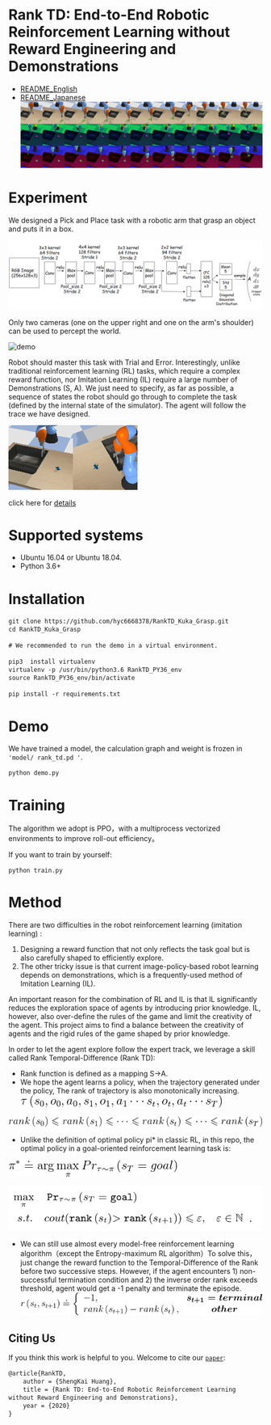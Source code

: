 # Rank TD: End-to-End Robotic Reinforcement Learning without Reward Engineering and Demonstrations

 - [README_English](./readme_En.md) 
 - [README_Japanese](./readme_Jp.md)
![obs_sequence](./img/obs_sequence.png)

Experiment
============
We designed a Pick and Place task with a robotic arm that grasp an object and puts it in a box.



![Actor网络架构](./img/actor.png)



Only two cameras (one on the upper right and one on the arm's shoulder) can be used to percept the world.

![demo](./img/RankTD_kuka_demo.gif)

Robot should master this task with Trial and Error. Interestingly, unlike traditional reinforcement learning (RL) tasks, which require a complex reward function, nor Imitation Learning (IL) require a large number of Demonstrations (S, A). We just need to specify, as far as possible, a sequence of states the robot should go through to complete the task (defined by the internal state of the simulator). The agent will follow the trace we have designed.



![观测图像](./img/obs.png)



click here for [details](./doc/robomech_RM20-0006.pdf)





Supported systems
============

- Ubuntu 16.04 or Ubuntu 18.04.
- Python 3.6+

Installation
============

    git clone https://github.com/hyc6668378/RankTD_Kuka_Grasp.git
    cd RankTD_Kuka_Grasp
    
    # We recommended to run the demo in a virtual environment.
    
	pip3  install virtualenv
	virtualenv -p /usr/bin/python3.6 RankTD_PY36_env
	source RankTD_PY36_env/bin/activate
	
	pip install -r requirements.txt


Demo
============

We have trained a model, the calculation graph and weight is frozen in `'model/ rank_td.pd '`.

```shell
python demo.py
```


Training
============
The algorithm we adopt is PPO，with a multiprocess vectorized environments to improve roll-out efficiency。


If you want to train by yourself:

```shell
python train.py
```


Method
============
There are two difficulties in the robot reinforcement learning (imitation learning) :

1. Designing a reward function that not only reflects the task goal but is also carefully shaped to efficiently explore.
2. The other tricky issue is that current image-policy-based robot learning depends on demonstrations, which is a frequently-used method of Imitation Learning (IL).

An important reason for the combination of RL and IL is that IL significantly reduces the exploration space of agents by introducing prior knowledge. IL, however, also over-define the rules of the game and limit the creativity of the agent. This project aims to find a balance between the creativity of agents and the rigid rules of the game shaped by prior knowledge.


In order to let the agent explore follow the expert track, we leverage a skill called Rank Temporal-Difference (Rank TD):


 - Rank function is defined as a mapping  S->A.
 - We hope the agent learns a policy, when the trajectory generated under the policy, The rank of trajectory is also monotonically increasing.
![policy](./img/trance.gif)

![policy](./img/rank.gif)


 -  Unlike the definition of optimal policy pi* in classic RL, in this repo, the optimal policy in a goal-oriented reinforcement learning task is:

![policy](./img/policy.gif)

![optimize](./img/optimize.png)


 -  We can still use almost every model-free reinforcement learning algorithm（except the Entropy-maximum RL algorithm）To solve this，just change the reward function to the Temporal-Difference of the Rank before two successive steps. However, if the agent encounters 1) non-successful termination condition and 2) the inverse order rank exceeds threshold, agent would get a -1 penalty and terminate the episode.
![reward](./img/rankTD_reward.gif)


Citing Us
------------------
If you think this work is helpful to you. Welcome to cite our [`paper`](./doc/robomech_RM20-0006.pdf):

```
@article{RankTD,
    author = {ShengKai Huang},
    title = {Rank TD: End-to-End Robotic Reinforcement Learning without Reward Engineering and Demonstrations},
    year = {2020}
}
```
